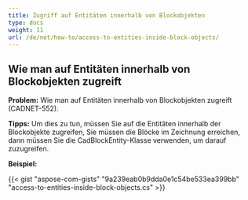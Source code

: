 ```yaml
---
title: Zugriff auf Entitäten innerhalb von Blockobjekten
type: docs
weight: 11
url: /de/net/how-to/access-to-entities-inside-block-objects/
---
```


## **Wie man auf Entitäten innerhalb von Blockobjekten zugreift**

**Problem:** Wie man auf Entitäten innerhalb von Blockobjekten zugreift (CADNET-552).

**Tipps:** Um dies zu tun, müssen Sie auf die Entitäten innerhalb der Blockobjekte zugreifen, Sie müssen die Blöcke im Zeichnung erreichen, dann müssen Sie die CadBlockEntity-Klasse verwenden, um darauf zuzugreifen.

**Beispiel:**

{{< gist "aspose-com-gists" "9a239eab0b9dda0e1c54be533ea399bb" "access-to-entities-inside-block-objects.cs" >}}
